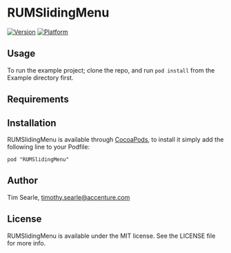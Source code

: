 # RUMSlidingMenu

[![Version](http://cocoapod-badges.herokuapp.com/v/RUMSlidingMenu/badge.png)](http://cocoadocs.org/docsets/RUMSlidingMenu)
[![Platform](http://cocoapod-badges.herokuapp.com/p/RUMSlidingMenu/badge.png)](http://cocoadocs.org/docsets/RUMSlidingMenu)

## Usage

To run the example project; clone the repo, and run `pod install` from the Example directory first.

## Requirements

## Installation

RUMSlidingMenu is available through [CocoaPods](http://cocoapods.org), to install
it simply add the following line to your Podfile:

    pod "RUMSlidingMenu"

## Author

Tim Searle, timothy.searle@accenture.com

## License

RUMSlidingMenu is available under the MIT license. See the LICENSE file for more info.

